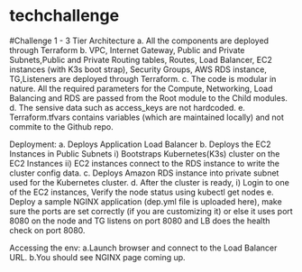 # techchallenge

#Challenge 1 - 3 Tier Architecture
a. All the components are deployed through Terraform 
b. VPC, Internet Gateway, Public and Private Subnets,Public and Private Routing tables, Routes, Load Balancer, EC2 instances (with K3s boot strap), Security Groups, AWS RDS instance, TG,Listeners are deployed through Terraform.
c. The code is modular in nature. All the required parameters for the Compute, Networking, Load Balancing and RDS are passed from the Root module to the Child modules.
d. The sensive data such as access_keys are not hardcoded. 
e. Terraform.tfvars contains variables (which are maintained locally) and not commite to the Github repo.

Deployment:
a. Deploys Application Load Balancer
b. Deploys the EC2 Instances in Public Subnets
  i) Bootstraps Kubernetes(K3s) cluster on the EC2 Instances
  ii) EC2 instances connect to the RDS instance to write the cluster config data.
c. Deploys Amazon RDS instance into private subnet used for the Kubernetes cluster.
d. After the cluster is ready,
   i) Login to one of the EC2 instances, Verify the node status using kubectl get nodes
e. Deploy a sample NGINX application (dep.yml file is uploaded here), make sure the ports are set correctly (if you are customizing it) or else it uses port 8080 on the node and TG listens on port 8080 and LB does the health check on port 8080.

Accessing the env:
a.Launch browser and connect to the Load Balancer URL. 
b.You should see NGINX page coming up.

